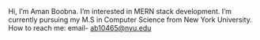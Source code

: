 Hi, I’m Aman Boobna.
I’m interested in MERN stack development.
I’m currently pursuing my M.S in Computer Science from New York University.
How to reach me: email- ab10465@nyu.edu
